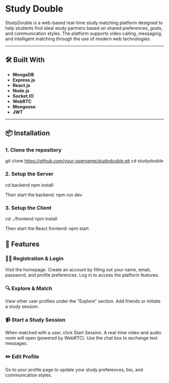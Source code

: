# Study Double

StudyDouble is a web-based real-time study matching platform designed to help students find ideal study partners based on shared preferences, goals, and communication styles. The platform supports video calling, messaging, and intelligent matching through the use of modern web technologies.

---

## 🛠️ Built With

- **MongoDB** 
- **Express.js**
- **React.js** 
- **Node.js**
- **Socket.IO**
- **WebRTC**
- **Mongoose**
- **JWT**

---

## 📦 Installation

### 1. Clone the repository

git clone https://github.com/your-username/studydouble.git
cd studydouble

### 2. Setup the Server

cd backend
npm install

Then start the backend: npm run dev

### 3. Setup the Client

cd ../frontend
npm install

Then start the React frontend: npm start

## 👥 Features

### 🧑‍💼 Registration & Login
Visit the homepage.
Create an account by filling out your name, email, password, and profile preferences.
Log in to access the platform features.

### 🔍 Explore & Match
View other user profiles under the "Explore" section.
Add friends or initiate a study session.

### 📹 Start a Study Session
When matched with a user, click Start Session.
A real-time video and audio room will open (powered by WebRTC).
Use the chat box to exchange text messages.

### ✏️ Edit Profile
Go to your profile page to update your study preferences, bio, and communication styles.
